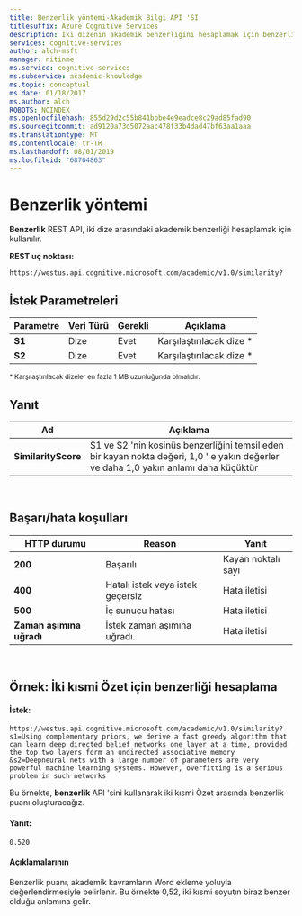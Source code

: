 ```yaml
---
title: Benzerlik yöntemi-Akademik Bilgi API 'SI
titlesuffix: Azure Cognitive Services
description: İki dizenin akademik benzerliğini hesaplamak için benzerlik yöntemini kullanın.
services: cognitive-services
author: alch-msft
manager: nitinme
ms.service: cognitive-services
ms.subservice: academic-knowledge
ms.topic: conceptual
ms.date: 01/18/2017
ms.author: alch
ROBOTS: NOINDEX
ms.openlocfilehash: 855d29d2c55b841bbbe4e9eadce8c29ad85fad90
ms.sourcegitcommit: ad9120a73d5072aac478f33b4dad47bf63aa1aaa
ms.translationtype: MT
ms.contentlocale: tr-TR
ms.lasthandoff: 08/01/2019
ms.locfileid: "68704863"
---
```

# <a name="similarity-method"></a>Benzerlik yöntemi

**Benzerlik** REST API, iki dize arasındaki akademik benzerliği hesaplamak için kullanılır. 
<br>

**REST uç noktası:**
```
https://westus.api.cognitive.microsoft.com/academic/v1.0/similarity?
```

## <a name="request-parameters"></a>İstek Parametreleri

Parametre        |Veri Türü      |Gerekli | Açıklama
----------|----------|----------|------------
**S1**        |Dize   |Evet  |Karşılaştırılacak dize *
**S2**        |Dize   |Evet  |Karşılaştırılacak dize *

<sub>* Karşılaştırılacak dizeler en fazla 1 MB uzunluğunda olmalıdır.</sub>
<br>

## <a name="response"></a>Yanıt

Ad | Açıklama
--------|---------
**SimilarityScore**        |S1 ve S2 'nin kosinüs benzerliğini temsil eden bir kayan nokta değeri, 1,0 ' e yakın değerler ve daha 1,0 yakın anlamı daha küçüktür

<br>

## <a name="successerror-conditions"></a>Başarı/hata koşulları

HTTP durumu | Reason | Yanıt
-----------|----------|--------
**200**         |Başarılı | Kayan noktalı sayı
**400**         | Hatalı istek veya istek geçersiz | Hata iletisi      
**500**         |İç sunucu hatası | Hata iletisi
**Zaman aşımına uğradı**     | İstek zaman aşımına uğradı.  | Hata iletisi

<br>

## <a name="example-calculate-similarity-of-two-partial-abstracts"></a>Örnek: İki kısmi Özet için benzerliği hesaplama
#### <a name="request"></a>İstek:
```
https://westus.api.cognitive.microsoft.com/academic/v1.0/similarity?s1=Using complementary priors, we derive a fast greedy algorithm that can learn deep directed belief networks one layer at a time, provided the top two layers form an undirected associative memory
&s2=Deepneural nets with a large number of parameters are very powerful machine learning systems. However, overfitting is a serious problem in such networks
```
Bu örnekte, **benzerlik** API 'sini kullanarak iki kısmi Özet arasında benzerlik puanı oluşturacağız.
#### <a name="response"></a>Yanıt:
```
0.520
```
#### <a name="remarks"></a>Açıklamalarının
Benzerlik puanı, akademik kavramların Word ekleme yoluyla değerlendirmesiyle belirlenir. Bu örnekte 0,52, iki kısmi soyutın biraz benzer olduğu anlamına gelir.
<br>
